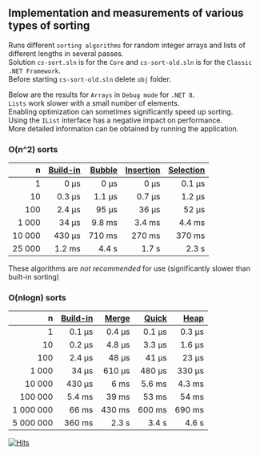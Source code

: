 ## Implementation and measurements of various types of sorting

Runs different `sorting algorithms` for random integer arrays and lists of different lengths in several passes.  
Solution `cs-sort.sln` is for the `Core` and `cs-sort-old.sln` is for the `Classic` `.NET Framework`.  
Before starting `cs-sort-old.sln` delete `obj` folder.  

Below are the results for `Arrays` in `Debug mode` for `.NET 8`.  
`Lists` work slower with a small number of elements.  
Enabling optimization can sometimes significantly speed up sorting.  
Using the `IList` interface has a negative impact on performance.  
More detailed information can be obtained by running the application.

### O(n^2) sorts

| n       | [Build-in][1] | [Bubble][2] | [Insertion][3] | [Selection][4] |
| ------: | -------: | -----: | --------: | --------: |
| 1       | 0 μs     | 0 μs   | 0 μs      | 0.1 μs    |
| 10      | 0.3 μs   | 1.1 μs | 0.7 μs    | 1.2 μs    |
| 100     | 2.4 μs   | 95 μs  | 36 μs     | 52 μs     |
| 1 000   | 34 μs    | 9.8 ms | 3.4 ms    | 4.4 ms    |
| 10 000  | 430 μs   | 710 ms | 270 ms    | 370 ms    |
| 25 000  | 1.2 ms   | 4.4 s  | 1.7 s     | 2.3 s     |

These algorithms are *not recommended* for use (significantly slower than built-in sorting)

### O(nlogn) sorts

| n          | [Build-in][1] | [Merge][5] | [Quick][6] | [Heap][7] |
| ---------: | -----: | -----: | -----: | -----: |
| 1          | 0.1 μs | 0.4 μs | 0.1 μs | 0.3 μs |
| 10         | 0.2 μs | 4.8 μs | 3.3 μs | 1.6 μs |
| 100        | 2.4 μs | 48 μs  | 41 μs  | 23 μs  |
| 1 000      | 34 μs  | 610 μs | 480 μs | 330 μs |
| 10 000     | 430 μs | 6 ms   | 5.6 ms | 4.3 ms |
| 100 000    | 5.4 ms | 39 ms  | 53 ms  | 54 ms  |
| 1 000 000  | 66 ms  | 430 ms | 600 ms | 690 ms |
| 5 000 000  | 360 ms | 2.3 s  | 3.4 s  | 4.6 s  |

[1]: https://learn.microsoft.com/en-us/dotnet/api/system.array.sort?view=net-8.0#system-array-sort
[2]: n2/BubbleSort.cs
[3]: n2/InsertionSort.cs
[4]: n2/SelectionSort.cs
[5]: nlogn/MergeSort.cs
[6]: nlogn/QuickSort.cs
[7]: nlogn/HeapSort.cs

[![Hits](https://hits.seeyoufarm.com/api/count/incr/badge.svg?url=https%3A%2F%2Fgithub.com%2Fmiptleha%2Fcs-sort&count_bg=%230C7DBD&title_bg=%23555555&icon=&icon_color=%23E7E7E7&title=hits&edge_flat=false)](https://hits.seeyoufarm.com)




















































